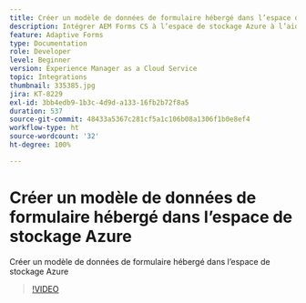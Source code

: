 ```yaml
---
title: Créer un modèle de données de formulaire hébergé dans l’espace de stockage Azure
description: Intégrer AEM Forms CS à l’espace de stockage Azure à l’aide du modèle de données de formulaire
feature: Adaptive Forms
type: Documentation
role: Developer
level: Beginner
version: Experience Manager as a Cloud Service
topic: Integrations
thumbnail: 335385.jpg
jira: KT-8229
exl-id: 3bb4edb9-1b3c-4d9d-a133-16fb2b72f8a5
duration: 537
source-git-commit: 48433a5367c281cf5a1c106b08a1306f1b0e8ef4
workflow-type: ht
source-wordcount: '32'
ht-degree: 100%

---
```


# Créer un modèle de données de formulaire hébergé dans l’espace de stockage Azure

Créer un modèle de données de formulaire hébergé dans l’espace de stockage Azure

>[!VIDEO](https://video.tv.adobe.com/v/335385?quality=12&learn=on)
